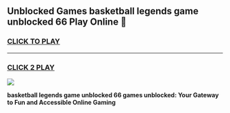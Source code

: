
## Unblocked Games basketball legends game unblocked 66 Play Online 👋
<h3>
<a href="https://news.freeplayer.one?title=basketball_legends_game_unblocked_66&ref=17F">CLICK TO PLAY</a></h3>
<hr>

<h3>
<a href="https://news.freeplayer.one?title=basketball_legends_game_unblocked_66&ref=17F">CLICK 2 PLAY</a>
  
</h3>

<a href="https://news.freeplayer.one?title=basketball_legends_game_unblocked_66&ref=17F/"><img src="https://clearcache.store/games.png"></a>


**basketball legends game unblocked 66 games unblocked: Your Gateway to Fun and Accessible Online Gaming**
